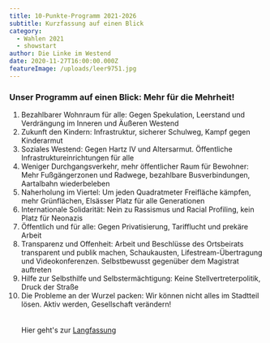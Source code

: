 ```yaml
---
title: 10-Punkte-Programm 2021-2026
subtitle: Kurzfassung auf einen Blick
category:
  - Wahlen 2021
  - showstart
author: Die Linke im Westend
date: 2020-11-27T16:00:00.000Z
featureImage: /uploads/leer9751.jpg
---
```

### **Unser Programm auf einen Blick: Mehr für die Mehrheit!**

1. Bezahlbarer Wohnraum für alle: Gegen Spekulation, Leerstand und Verdrängung im Inneren und Äußeren Westend
2. Zukunft den Kindern: Infrastruktur, sicherer Schulweg, Kampf gegen Kinderarmut
3. Soziales Westend: Gegen Hartz IV und Altersarmut. Öffentliche Infrastruktureinrichtungen für alle
4. Weniger Durchgangsverkehr, mehr öffentlicher Raum für Bewohner: Mehr Fußgängerzonen und Radwege, bezahlbare Busverbindungen, Aartalbahn wiederbeleben
5. Naherholung im Viertel: Um jeden Quadratmeter Freifläche kämpfen, mehr Grünflächen, Elsässer Platz für alle Generationen
6. Internationale Solidarität: Nein zu Rassismus und Racial Profiling, kein Platz für Neonazis
7. Öffentlich und für alle: Gegen Privatisierung, Tarifflucht und prekäre Arbeit
8. Transparenz und Offenheit: Arbeit und Beschlüsse des Ortsbeirats transparent und publik machen, Schaukausten, Lifestream-Übertragung und Videokonferenzen. Selbstbewusst gegenüber dem Magistrat auftreten
9. Hilfe zur Selbsthilfe und Selbstermächtigung: Keine Stellvertreterpolitik, Druck der Straße
10. Die Probleme an der Wurzel packen: Wir können nicht alles im Stadtteil lösen. Aktiv werden, Gesellschaft verändern!\
    \
    \
    Hier geht's zur [Langfassung](http://linke-im-westend.de/programm-2021)